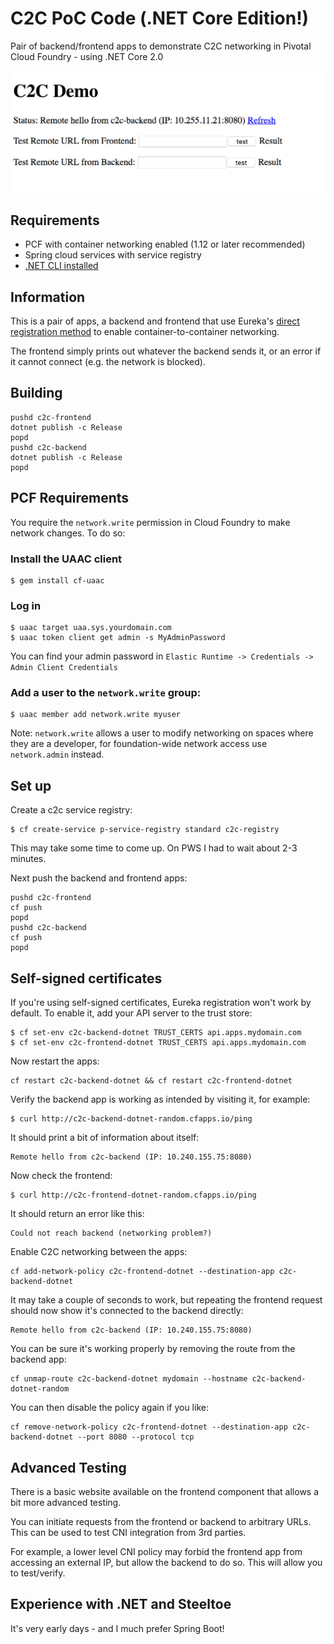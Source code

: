 # C2C PoC Code (.NET Core Edition!)
Pair of backend/frontend apps to demonstrate C2C networking in Pivotal Cloud Foundry - using .NET Core 2.0

![GUI Screenshot](screenshot.png)

## Requirements
* PCF with container networking enabled (1.12 or later recommended)
* Spring cloud services with service registry
* [.NET CLI installed](https://docs.microsoft.com/en-us/dotnet/core/tools/?tabs=netcore2x)

## Information
This is a pair of apps, a backend and frontend that use Eureka's [direct registration method](http://docs.pivotal.io/spring-cloud-services/1-4/common/service-registry/writing-backend-applications.html#register-using-c2c) to enable container-to-container networking.

The frontend simply prints out whatever the backend sends it, or an error if it cannot connect (e.g. the network is blocked).

## Building
```
pushd c2c-frontend
dotnet publish -c Release
popd
pushd c2c-backend
dotnet publish -c Release
popd
```

## PCF Requirements
You require the `network.write` permission in Cloud Foundry to make network changes. To do so:

### Install the UAAC client
```
$ gem install cf-uaac
```
### Log in
```
$ uaac target uaa.sys.yourdomain.com
$ uaac token client get admin -s MyAdminPassword
```
You can find your admin password in `Elastic Runtime -> Credentials -> Admin Client Credentials`
### Add a user to the `network.write` group:
```
$ uaac member add network.write myuser
```
Note: `network.write` allows a user to modify networking on spaces where they are a developer, for foundation-wide network access use `network.admin` instead.

## Set up
Create a c2c service registry:
```
$ cf create-service p-service-registry standard c2c-registry
```

This may take some time to come up. On PWS I had to wait about 2-3 minutes.

Next push the backend and frontend apps:
```
pushd c2c-frontend 
cf push
popd
pushd c2c-backend
cf push
popd
```

## Self-signed certificates
If you're using self-signed certificates, Eureka registration won't work by default. To enable it, add your API server to the trust store:
```
$ cf set-env c2c-backend-dotnet TRUST_CERTS api.apps.mydomain.com
$ cf set-env c2c-frontend-dotnet TRUST_CERTS api.apps.mydomain.com
```
Now restart the apps:
```
cf restart c2c-backend-dotnet && cf restart c2c-frontend-dotnet
```

Verify the backend app is working as intended by visiting it, for example:
```
$ curl http://c2c-backend-dotnet-random.cfapps.io/ping
```

It should print a bit of information about itself:
```
Remote hello from c2c-backend (IP: 10.240.155.75:8080)
```

Now check the frontend:
```
$ curl http://c2c-frontend-dotnet-random.cfapps.io/ping
```

It should return an error like this:
```
Could not reach backend (networking problem?)
```

Enable C2C networking between the apps:
```
cf add-network-policy c2c-frontend-dotnet --destination-app c2c-backend-dotnet
```

It may take a couple of seconds to work, but repeating the frontend request should now show it's connected to the backend directly:
```
Remote hello from c2c-backend (IP: 10.240.155.75:8080)
```

You can be sure it's working properly by removing the route from the backend app:
```
cf unmap-route c2c-backend-dotnet mydomain --hostname c2c-backend-dotnet-random
```

You can then disable the policy again if you like:
```
cf remove-network-policy c2c-frontend-dotnet --destination-app c2c-backend-dotnet --port 8080 --protocol tcp
```
## Advanced Testing
There is a basic website available on the frontend component that allows a bit more advanced testing.

You can initiate requests from the frontend or backend to arbitrary URLs. This can be used to test CNI integration from 3rd parties.

For example, a lower level CNI policy may forbid the frontend app from accessing an external IP, but allow the backend to do so. This will allow you to test/verify.

## Experience with .NET and Steeltoe
It's very early days - and I much prefer Spring Boot!
